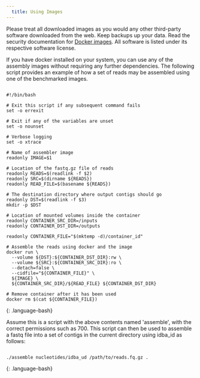 ```yaml
---
  title: Using Images
---
```


<div class="alert alert-info" role="alert"> Please treat all downloaded images
as you would any other third-party software downloaded from the web. Keep
backups up your data. Read the security documentation for <a
href="https://docs.docker.com/articles/security/running"> Docker images</a>.
All software is listed under its respective software license.</div>

If you have docker installed on your system, you can use any of the assembly
images without requiring any further dependencies. The following script
provides an example of how a set of reads may be assembled using one of the
benchmarked images.

~~~

#!/bin/bash

# Exit this script if any subsequent command fails
set -o errexit

# Exit if any of the variables are unset
set -o nounset

# Verbose logging
set -o xtrace

# Name of assembler image
readonly IMAGE=$1

# Location of the fastq.gz file of reads
readonly READS=$(readlink -f $2)
readonly SRC=$(dirname ${READS})
readonly READ_FILE=$(basename ${READS})

# The destination directory where output contigs should go
readonly DST=$(readlink -f $3)
mkdir -p $DST

# Location of mounted volumes inside the container
readonly CONTAINER_SRC_DIR=/inputs
readonly CONTAINER_DST_DIR=/outputs

readonly CONTAINER_FILE="$(mktemp -d)/container_id"

# Assemble the reads using docker and the image
docker run \
  --volume ${DST}:${CONTAINER_DST_DIR}:rw \
  --volume ${SRC}:${CONTAINER_SRC_DIR}:ro \
  --detach=false \
  --cidfile="${CONTAINER_FILE}" \
  ${IMAGE} \
  ${CONTAINER_SRC_DIR}/${READ_FILE} ${CONTAINER_DST_DIR}

# Remove container after it has been used
docker rm $(cat ${CONTAINER_FILE})
~~~
{: .language-bash}

Assume this is a script with the above contents named 'assemble', with the
correct permissions such as 700. This script can then be used to assemble a
fastq file into a set of contigs in the current directory using idba_id as
follows:

~~~

./assemble nucleotides/idba_ud /path/to/reads.fq.gz .
~~~
{: .language-bash}
